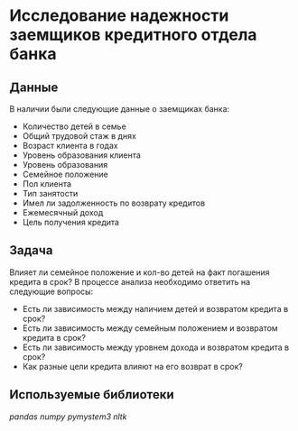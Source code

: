 # Исследование надежности заемщиков кредитного отдела банка


## Данные

В наличии были следующие данные о заемщиках банка:
- Количество детей в семье
- Общий трудовой стаж в днях
- Возраст клиента в годах
- Уровень образования клиента
- Уровень образования
- Семейное положение
- Пол клиента
- Тип занятости
- Имел ли задолженность по возврату кредитов
- Ежемесячный доход
- Цель получения кредита

## Задача

Влияет ли семейное положение и кол-во детей на факт погашения кредита в срок?
В процессе анализа необходимо ответить на следующие вопросы:
- Есть ли зависимость между наличием детей и возвратом кредита в срок?
- Есть ли зависимость между семейным положением и возвратом кредита в срок?
- Есть ли зависимость между уровнем дохода и возвратом кредита в срок?
- Как разные цели кредита влияют на его возврат в срок?


## Используемые библиотеки
*pandas*
*numpy*
*pymystem3*
*nltk*
